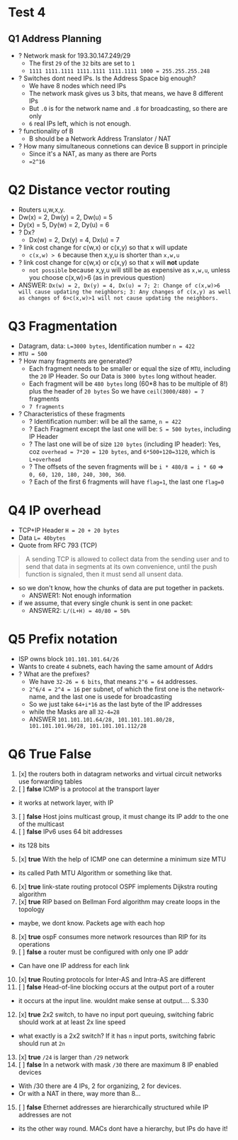 # Test 4
## Q1 Address Planning
- ? Network mask for 193.30.147.249/29
  - The first `29` of the `32` bits are set to `1`
  - `1111 1111.1111 1111.1111 1111.1111 1000 = 255.255.255.248`
- ? Switches dont need IPs. Is the Address Space big enough?
  - We have 8 nodes which need IPs
  - The network mask gives us 3 bits, that means, we have 8 different IPs
  - But `.0` is for the network name and `.8` for broadcasting, so there are only
  - `6` real IPs left, which is not enough.
- ? functionality of B
  - B should be a Network Address Translator / NAT
- ? How many simultaneous connetions can device B support in principle
  - Since it's a NAT, as many as there are Ports
  - `=2^16`

# Q2 Distance vector routing
- Routers u,w,x,y. 
- Dw(x) = 2, Dw(y) = 2, Dw(u) = 5
- Dy(x) = 5, Dy(w) = 2, Dy(u) = 6
- ? Dx? 
  - Dx(w) = 2, Dx(y) = 4, Dx(u) = 7
- ? link cost change for c(w,x) or c(x,y) so that x will update
  - `c(x,w) > 6` because then x,y,u is shorter than `x,w,u`
- ? link cost change for c(w,x) or c(x,y) so that x will **not** update
  - `not possible` because x,y,u will still be as expensive as `x,w,u`, unless you choose c(x,w)>6 (as in previous question)
- ANSWER:  `Dx(w) = 2, Dx(y) = 4, Dx(u) = 7; 2: Change of c(x,w)>6 will cause updating the neighbors; 3: Any changes of c(x,y) as well as changes of 6>c(x,w)>1 will not cause updating the neighbors.` 

# Q3 Fragmentation
- Datagram, data: `L=3000 bytes`, Identification number `n = 422`
- `MTU = 500`
- ? How many fragments are generated?
  - Each fragment needs to be smaller or equal the size of `MTU`, including the `20` IP Header. So our Data is `3000 bytes` long without header.
  - Each fragment will be `480 bytes` long (60*8 has to be multiple of 8!) plus the header of `20 bytes` So we have `ceil(3000/480) = 7` fragments
  - `7 fragments`
- ? Characteristics of these fragments
  - ? Identification number: will be all the same, `n = 422`
  - ? Each Fragment except the last one will be: `S = 500 bytes`, including IP Header
  - ? The last one will be of size `120 bytes` (including IP header): Yes, coz `overhead = 7*20 = 120 bytes`, and `6*500+120=3120`, which is `L+overhead`
  - ? The offsets of the seven fragments will be `i * 480/8 = i * 60` => `0, 60, 120, 180, 240, 300, 360`. 
  - ? Each of the first 6 fragments will have `flag=1`, the last one `flag=0`
  
# Q4 IP overhead
- TCP+IP Header `H = 20 + 20 bytes`
- Data `L= 40bytes`
- Quote from RFC 793 (TCP)

> A sending TCP is allowed to collect data from the sending user and to
  send that data in segments at its own convenience, until the push
  function is signaled, then it must send all unsent data.

- so we don't know, how the chunks of data are put together in packets. 
  - ANSWER1: Not enough information
- if we assume, that every single chunk is sent in one packet:
  - ANSWER2: `L/(L+H) = 40/80 = 50%`
  
# Q5 Prefix notation
- ISP owns block `101.101.101.64/26`
- Wants to create `4` subnets, each having the same amount of Addrs
- ? What are the prefixes?
  - We have `32-26 = 6 bits`, that means `2^6 = 64` addresses. 
  - `2^6/4 = 2^4 = 16` per subnet, of which the first one is the network-name, and the last one is usede for broadcasting
  - So we just take `64+i*16` as the last byte of the IP addresses
  - while the Masks are all `32-4=28`
  - ANSWER `101.101.101.64/28, 101.101.101.80/28, 101.101.101.96/28, 101.101.101.112/28`

# Q6 True False
1. [x] the routers both in datagram networks and virtual circuit networks use forwarding tables
2. [ ] **false** ICMP is a protocol at the transport layer 
  - it works at network layer, with IP
3. [ ] **false** Host joins multicast group, it must change its IP addr to the one of the multicast
4. [ ] **false** IPv6 uses 64 bit addresses
  - its 128 bits
5. [x] **true** With the help of ICMP one can determine a minimum size MTU
  - its called Path MTU Algorithm or something like that.
6. [x] **true** link-state routing protocol OSPF implements Dijkstra routing algorithm
7. [x] **true** RIP based on Bellman Ford algorithm may create loops in the topology
  - maybe, we dont know. Packets age with each hop
8. [x] **true** ospF consumes more network resources than RIP for its operations
9. [ ] **false** a router must be configured with only one IP addr
  - Can have one IP address for each link
10. [x] **true** Routing protocols for Inter-AS and Intra-AS are different
11. [ ] **false** Head-of-line blocking occurs at the output port of a router
  - it occurs at the input line. wouldnt make sense at output.... S.330
12. [x] **true** 2x2 switch, to have no input port queuing, switching fabric should work at at least 2x line speed
  - what exactly is a 2x2 switch? If it has `n` input ports, switching fabric should run at `2n`
13. [x] **true** `/24` is larger than `/29` network
14. [ ] **false** In a network with mask `/30` there are maximum 8 IP enabled devices
  - With /30 there are 4 IPs, 2 for organizing, 2 for devices. 
  - Or with a NAT in there, way more than 8...
15. [ ] **false** Ethernet addresses are hierarchically structured while IP addresses are not
  - its the other way round. MACs dont have a hierarchy, but IPs do have it!
